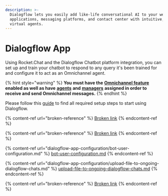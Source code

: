 ```yaml
---
description: >-
  Dialogflow lets you easily add like-life conversational AI to your websites,
  applications, messaging platforms, and contact center with intuitive, advanced
  virtual agents.
---
```


# Dialogflow App

Using Rocket.Chat and the Dialogflow Chatbot platform integration, you can set up and train your chatbot to respond to any query it's been trained for and configure it to act as an Omnichannel agent.

{% hint style="warning" %}
**You must have the** [**Omnichannel feature**](https://docs.rocket.chat/guides/administration/settings/omnichannel-admins-guide#enable-omnichannel) **enabled as well as have** [**agents**](https://docs.rocket.chat/guides/omnichannel/agents) **and** [**managers**](https://docs.rocket.chat/guides/omnichannel/managers) **assigned in order to receive and send Omnichannel messages.**
{% endhint %}

Please follow this [guide](https://cloud.google.com/dialogflow/es/docs/quick/setup) to find all required setup steps to start using Dialogflow.

{% content-ref url="broken-reference" %}
[Broken link](broken-reference)
{% endcontent-ref %}

{% content-ref url="broken-reference" %}
[Broken link](broken-reference)
{% endcontent-ref %}

{% content-ref url="dialogflow-app-configuration/bot-user-configuration.md" %}
[bot-user-configuration.md](dialogflow-app-configuration/bot-user-configuration.md)
{% endcontent-ref %}

{% content-ref url="dialogflow-app-configuration/upload-file-to-ongoing-dialogflow-chats.md" %}
[upload-file-to-ongoing-dialogflow-chats.md](dialogflow-app-configuration/upload-file-to-ongoing-dialogflow-chats.md)
{% endcontent-ref %}

{% content-ref url="broken-reference" %}
[Broken link](broken-reference)
{% endcontent-ref %}
